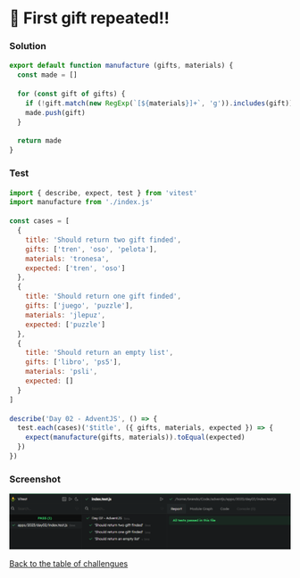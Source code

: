 # 🎁 First gift repeated!!

### Solution

```javascript
export default function manufacture (gifts, materials) {
  const made = []

  for (const gift of gifts) {
    if (!gift.match(new RegExp(`[${materials}]+`, 'g')).includes(gift)) continue
    made.push(gift)
  }

  return made
}
```

### Test

```javascript
import { describe, expect, test } from 'vitest'
import manufacture from './index.js'

const cases = [
  {
    title: 'Should return two gift finded',
    gifts: ['tren', 'oso', 'pelota'],
    materials: 'tronesa',
    expected: ['tren', 'oso']
  },
  {
    title: 'Should return one gift finded',
    gifts: ['juego', 'puzzle'],
    materials: 'jlepuz',
    expected: ['puzzle']
  },
  {
    title: 'Should return an empty list',
    gifts: ['libro', 'ps5'],
    materials: 'psli',
    expected: []
  }
]

describe('Day 02 - AdventJS', () => {
  test.each(cases)('$title', ({ gifts, materials, expected }) => {
    expect(manufacture(gifts, materials)).toEqual(expected)
  })
})
```

### Screenshot

![Test](./test.png)

[Back to the table of challengues](/README.md)
